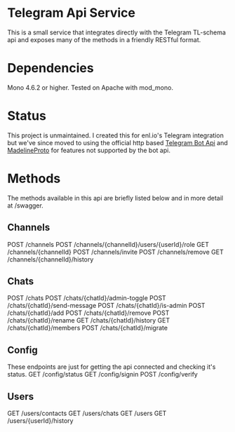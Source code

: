 # Telegram Api Service
This is a small service that integrates directly with the Telegram TL-schema api and exposes many of the methods in a friendly RESTful format.

# Dependencies
Mono 4.6.2 or higher. Tested on Apache with mod_mono.

# Status
This project is unmaintained. I created this for enl.io's Telegram integration but we've since moved to using the official http based [Telegram Bot Api](https://core.telegram.org/bots) and [MadelineProto](https://github.com/danog/MadelineProto) for features not supported by the bot api.

# Methods
The methods available in this api are briefly listed below and in more detail at /swagger.

## Channels
POST /channels
POST /channels/{channelId}/users/{userId}/role
GET /channels/{channelId}
POST /channels/invite
POST /channels/remove
GET /channels/{channelId}/history

## Chats
POST /chats
POST /chats/{chatId}/admin-toggle
POST /chats/{chatId}/send-message
POST /chats/{chatId}/is-admin
POST /chats/{chatId}/add
POST /chats/{chatId}/remove
POST /chats/{chatId}/rename
GET /chats/{chatId}/history
GET /chats/{chatId}/members
POST /chats/{chatId}/migrate

## Config
These endpoints are just for getting the api connected and checking it's status.
GET /config/status
GET /config/signin
POST /config/verify

## Users
GET /users/contacts
GET /users/chats
GET /users
GET /users/{userId}/history
